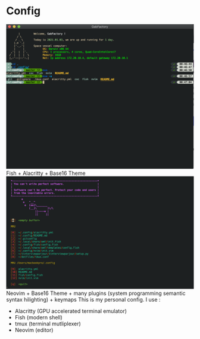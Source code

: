 # Config

![](terminal.png)
Fish + Alacritty + Base16 Theme
![](nvim-welcome.png)
Neovim + Base16 Theme + many plugins (system programming semantic syntax hilighting) +  keymaps
This is my personal config. I use :

* Alacritty (GPU accelerated terminal emulator)
* Fish (modern shell)
* tmux (terminal mutliplexer)
* Neovim (editor)
